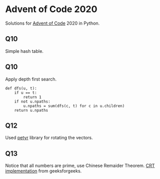 # Advent of Code 2020
Solutions for [Advent of Code](https://adventofcode.com/) 2020 in Python.

## Q10
Simple hash table.

## Q10
Apply depth first search.
```
def dfs(u, t):
	if u == t:
		return 1
	if not u.npaths:
		u.npaths = sum(dfs(c, t) for c in u.children)
	return u.npaths
```

## Q12
Used [petyr](https://github.com/safwankdb/petyr) library for rotating the vectors.

## Q13
Notice that all numbers are prime, use Chinese Remaider Theorem. [CRT implementation](https://www.geeksforgeeks.org/using-chinese-remainder-theorem-combine-modular-equations/) from geeksforgeeks.
